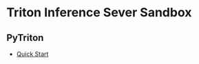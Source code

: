 # Triton Inference Sever Sandbox

## PyTriton

- [Quick Start](https://triton-inference-server.github.io/pytriton/0.5.1/quick_start/)
